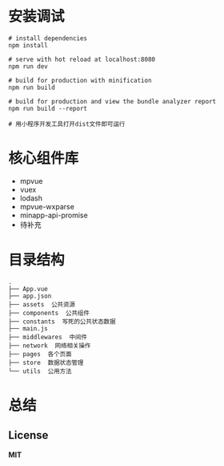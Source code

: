 # 安装调试

```
# install dependencies
npm install

# serve with hot reload at localhost:8080
npm run dev

# build for production with minification
npm run build

# build for production and view the bundle analyzer report
npm run build --report

# 用小程序开发工具打开dist文件即可运行
```
# 核心组件库
* mpvue
* vuex
* lodash
* mpvue-wxparse
* minapp-api-promise
* 待补充

# 目录结构

```
.
├── App.vue
├── app.json
├── assets  公共资源
├── components  公共组件
├── constants  写死的公共状态数据
├── main.js
├── middlewares  中间件
├── network  网络相关操作
├── pages  各个页面
├── store  数据状态管理
└── utils  公用方法

```

# 总结

## License

**MIT**

